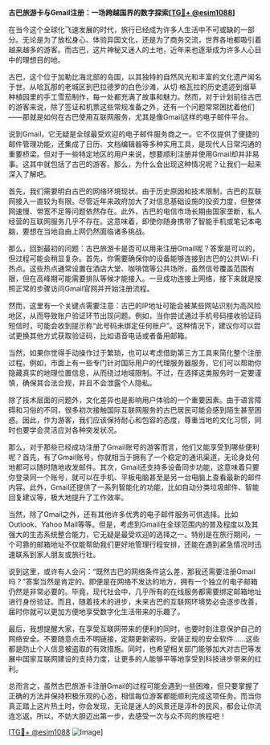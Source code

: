 **古巴旅游卡与Gmail注册：一场跨越国界的数字探索[[TG💪+ @esim1088](https://t.me/s/esim1088)]**

在当今这个全球化飞速发展的时代，旅行已经成为许多人生活中不可或缺的一部分。无论是为了放松身心、体验异国文化，还是为了商务交流，世界各地都吸引着越来越多的游客。而古巴，这片神秘又迷人的土地，近年来也逐渐成为许多人心目中的理想目的地。

古巴，这个位于加勒比海北部的岛国，以其独特的自然风光和丰富的文化遗产闻名于世。从哈瓦那的老城区到巴拉德罗的白色沙滩，从切·格瓦拉的历史遗迹到烟草种植园里的手工雪茄制作，每一处都充满了故事和魅力。然而，对于计划前往古巴的游客来说，除了签证和机票这些常规准备之外，还有一个问题常常困扰着他们——那就是如何在古巴使用互联网服务，尤其是像Gmail这样的电子邮件平台。

说到Gmail，它无疑是全球最受欢迎的电子邮件服务商之一。它不仅提供了便捷的邮件管理功能，还集成了日历、文档编辑器等多种实用工具，是现代人日常沟通的重要桥梁。但对于一些特定地区的用户来说，想要顺利注册并使用Gmail却并非易事。这其中就包括了古巴的游客。那么，为什么会出现这种情况呢？让我们一起来深入了解吧。

首先，我们需要明白古巴的网络环境现状。由于历史原因和技术限制，古巴的互联网接入一直较为有限。尽管近年来政府加大了对信息基础设施的投资力度，但整体网速慢、带宽不足等问题依然存在。此外，古巴的电信市场长期由国家垄断，私人经营的互联网服务几乎不存在。这意味着，即使你随身携带了智能手机或笔记本电脑，要想在当地自由上网仍然面临诸多挑战。

那么，回到最初的问题：古巴旅游卡是否可以用来注册Gmail呢？答案是可以的，但过程可能会稍显复杂。首先，你需要确保你的设备能够连接到古巴的公共Wi-Fi热点。这些热点通常设置在酒店大堂、咖啡馆等公共场所，虽然信号覆盖范围有限，但在高峰期可能需要排队等候才能接入。一旦成功连接上网络，接下来就是按照正常的步骤访问Gmail官网并开始注册流程。

然而，这里有一个关键点需要注意：古巴的IP地址可能会被某些网站识别为高风险地区，从而导致账户验证环节出现问题。例如，当你尝试通过手机号码接收验证码短信时，可能会收到提示称“此号码未绑定任何账户”。这种情况下，建议你可以尝试更换其他方式获取验证码，比如语音电话或者备用邮箱。

当然，如果你觉得手动操作过于繁琐，也可以考虑借助第三方工具来简化整个注册过程。例如，市面上有一些专门针对国际用户的代理服务器服务，它们可以帮助你隐藏真实的地理位置信息，从而绕过地域限制。不过，在选择这类服务时一定要谨慎，确保其合法合规，并且不会泄露个人隐私。

除了技术层面的问题外，文化差异也是影响用户体验的一个重要因素。由于语言障碍和习俗的不同，很多初次接触国际互联网服务的古巴居民可能会感到陌生甚至困惑。因此，作为游客，我们应该保持耐心和包容的态度，尊重当地的文化习惯，同时也要学会灵活应对各种突发状况。

那么，对于那些已经成功注册了Gmail账号的游客而言，他们又能享受到哪些便利呢？首先，有了Gmail账号，你就相当于拥有了一个稳定的通讯渠道，无论身处何地都可以随时随地收发邮件。其次，Gmail还支持多设备同步功能，这意味着只要你登录同一个账号，就可以在手机、平板电脑甚至是另一台电脑上查看最新的邮件内容。此外，Gmail还提供了一系列智能化的功能，比如自动分类垃圾邮件、智能回复建议等，极大地提升了工作效率。

当然，除了Gmail之外，还有其他许多优秀的电子邮件服务可供选择。比如Outlook、Yahoo Mail等等。但是，考虑到Gmail在全球范围内的普及程度以及其强大的生态系统整合能力，它无疑是最受欢迎的选择之一。特别是在旅行期间，一个可靠的邮箱地址不仅能帮助我们更好地管理行程安排，还能在遇到紧急情况时迅速联系到家人朋友或旅行社。

说到这里，或许有人会问：“既然古巴的网络条件这么差，那我还需要注册Gmail吗？”答案当然是肯定的。即便是在网络不发达的地方，拥有一个独立的电子邮箱仍然是非常必要的。毕竟，现代社会中，几乎所有的在线服务都需要绑定邮箱地址进行身份验证。而且，随着技术的进步，未来古巴的互联网环境势必会逐步改善，届时你就可以更加方便地享受数字化生活带来的乐趣了。

最后，我想提醒大家，在享受互联网带来的便利的同时，也要时刻注意保护自己的网络安全。不要随意点击不明链接，定期更新密码，安装正规的安全软件……这些都是防止个人信息被盗取的有效措施。同时，也希望相关部门能够加大对古巴等发展中国家互联网建设的支持力度，让更多的人能够平等地享受到科技进步带来的红利。

总而言之，虽然古巴旅游卡注册Gmail的过程可能会遇到一些困难，但只要掌握了正确的方法并保持积极乐观的心态，相信每位游客都能顺利完成这项任务。而当你真正踏上这片热土时，你会发现，无论是迷人的风景还是淳朴的民风，都会让你流连忘返。所以，不妨大胆迈出第一步，去感受一次与众不同的旅程吧！

[[TG💪+ @esim1088](https://t.me/s/esim1088) ![Image](https://i.postimg.cc/4NQfJmqS/Snipaste-2025-05-13-00-14-12.png)]